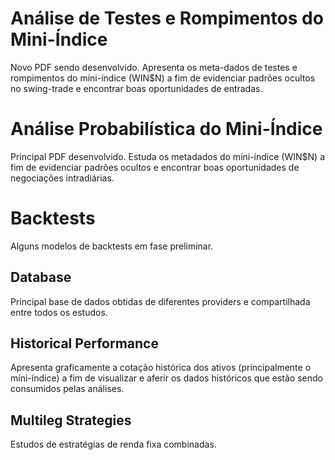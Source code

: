 # Análise de Testes e Rompimentos do Mini-Índice
Novo PDF sendo desenvolvido. Apresenta os meta-dados de testes e rompimentos do míni-índice (WIN$N) a fim de evidenciar padrões ocultos no swing-trade e encontrar boas oportunidades de entradas.

# Análise Probabilística do Mini-Índice
Principal PDF desenvolvido. Estuda os metadados do míni-índice (WIN$N) a fim de evidenciar padrões ocultos e encontrar boas oportunidades de negociações intradiárias.

# Backtests
Alguns modelos de backtests em fase preliminar.

## Database
Principal base de dados obtidas de diferentes providers e compartilhada entre todos os estudos. 

## Historical Performance
Apresenta graficamente a cotação histórica dos ativos (principalmente o míni-índice) a fim de visualizar e aferir os dados históricos que estão sendo consumidos pelas análises.

## Multileg Strategies
Estudos de estratégias de renda fixa combinadas.
